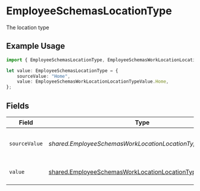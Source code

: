 # EmployeeSchemasLocationType

The location type

## Example Usage

```typescript
import { EmployeeSchemasLocationType, EmployeeSchemasWorkLocationLocationTypeValue } from "@stackone/stackone-client-ts/sdk/models/shared";

let value: EmployeeSchemasLocationType = {
    sourceValue: "Home",
    value: EmployeeSchemasWorkLocationLocationTypeValue.Home,
};
```

## Fields

| Field                                                                                                                             | Type                                                                                                                              | Required                                                                                                                          | Description                                                                                                                       | Example                                                                                                                           |
| --------------------------------------------------------------------------------------------------------------------------------- | --------------------------------------------------------------------------------------------------------------------------------- | --------------------------------------------------------------------------------------------------------------------------------- | --------------------------------------------------------------------------------------------------------------------------------- | --------------------------------------------------------------------------------------------------------------------------------- |
| `sourceValue`                                                                                                                     | *shared.EmployeeSchemasWorkLocationLocationTypeSourceValue*                                                                       | :heavy_minus_sign:                                                                                                                | The source value of the location type.                                                                                            | Home                                                                                                                              |
| `value`                                                                                                                           | [shared.EmployeeSchemasWorkLocationLocationTypeValue](../../../sdk/models/shared/employeeschemasworklocationlocationtypevalue.md) | :heavy_minus_sign:                                                                                                                | The type of the location.                                                                                                         | home                                                                                                                              |